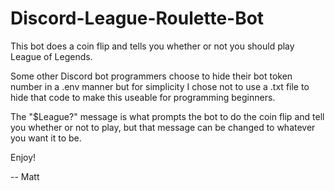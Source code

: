 # Discord-League-Roulette-Bot


This bot does a coin flip and tells you whether or not you should play League of Legends.

Some other Discord bot programmers choose to hide their bot token number in a .env manner but for simplicity I chose not to use a .txt file to hide that code to make this useable for programming beginners. 

The "$League?" message is what prompts the bot to do the coin flip and tell you whether or not to play, but that message can be changed to whatever you want it to be.

Enjoy! 

-- Matt
